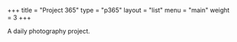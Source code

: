 +++
title = "Project 365"
type = "p365"
layout = "list"
menu = "main"
weight = 3
+++

A daily photography project.
